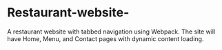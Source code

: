 # Restaurant-website-
A restaurant website with tabbed navigation using Webpack. The site will have Home, Menu, and Contact pages with dynamic content loading.
